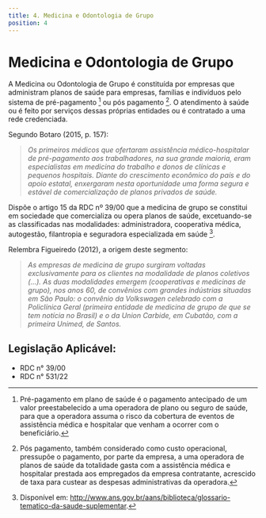 ```yaml
---
title: 4. Medicina e Odontologia de Grupo
position: 4
---
```


# Medicina e Odontologia de Grupo

A Medicina ou Odontologia de Grupo é constituída por empresas que administram
planos de saúde para empresas, famílias e indivíduos pelo sistema de
pré-pagamento [^2] ou pós pagamento [^3]. O atendimento à saúde ou é feito por
serviços dessas próprias entidades ou é contratado a uma rede credenciada.

Segundo Botaro (2015, p. 157):

>*Os primeiros médicos que ofertaram assistência médico-hospitalar de
pré-pagamento aos trabalhadores, na sua grande maioria, eram especialistas em
medicina do trabalho e donos de clínicas e pequenos hospitais. Diante do
crescimento econômico do país e do apoio estatal, enxergaram nesta
oportunidade uma forma segura e estável de comercialização de planos privados
de saúde.*

Dispõe o artigo 15 da RDC nº 39/00 que a medicina de grupo se constitui em
sociedade que comercializa ou opera planos de saúde, excetuando-se as
classificadas nas modalidades: administradora, cooperativa médica, autogestão,
filantropia e seguradora especializada em saúde [^4].

Relembra Figueiredo (2012), a origem deste segmento:

>*As empresas de medicina de grupo surgiram voltadas exclusivamente para os
clientes na modalidade de planos coletivos (...). As duas modalidades
emergem (cooperativas e medicinas de grupo), nos anos 60, de convênios com
grandes indústrias situadas em São Paulo: o convênio da Volkswagen celebrado
com a Policlínica Geral (primeira entidade de medicina de grupo de que se
tem notícia no Brasil) e o da Union Carbide, em Cubatão, com a primeira
Unimed, de Santos.*

## Legislação Aplicável:

- RDC n° 39/00
- RDC n° 531/22






[^2]: Pré-pagamento em plano de saúde é o pagamento antecipado de um valor preestabelecido a uma operadora de plano ou seguro de saúde, para que a operadora assuma o risco da cobertura de eventos de assistência médica e hospitalar que venham a ocorrer com o beneficiário.
[^3]: Pós pagamento, também considerado como custo operacional, pressupõe o pagamento, por parte da empresa, a uma operadora de planos de saúde da totalidade gasta com a assistência médica e hospitalar prestada aos empregados da empresa contratante, acrescido de taxa para custear as despesas administrativas da operadora.
[^4]: Disponível em: http://www.ans.gov.br/aans/biblioteca/glossario-tematico-da-saude-suplementar.